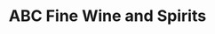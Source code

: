 ---
title: "ABC Fine Wine and Spirits"
url: /vero-beach/abc-fine-wine-and-spirits-21st-street/
shop: Spirituosen
---